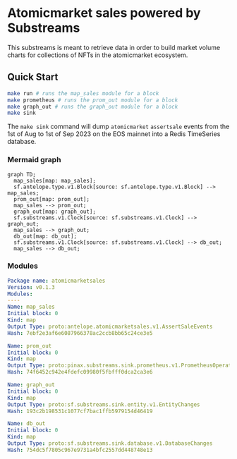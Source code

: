 # Atomicmarket sales powered by **Substreams**

This substreams is meant to retrieve data in order to build market volume charts for collections of NFTs in the atomicmarket ecosystem.

## Quick Start

```bash
make run # runs the map_sales module for a block
make prometheus # runs the prom_out module for a block
make graph_out # runs the graph_out module for a block
make sink
```
The `make sink` command will dump `atomicmarket` `assertsale` events from the 1st of Aug to 1st of Sep 2023 on the EOS mainnet into a Redis TimeSeries database.

### Mermaid graph
```mermaid
graph TD;
  map_sales[map: map_sales];
  sf.antelope.type.v1.Block[source: sf.antelope.type.v1.Block] --> map_sales;
  prom_out[map: prom_out];
  map_sales --> prom_out;
  graph_out[map: graph_out];
  sf.substreams.v1.Clock[source: sf.substreams.v1.Clock] --> graph_out;
  map_sales --> graph_out;
  db_out[map: db_out];
  sf.substreams.v1.Clock[source: sf.substreams.v1.Clock] --> db_out;
  map_sales --> db_out;

```

### Modules
```yaml
Package name: atomicmarketsales
Version: v0.1.3
Modules:
----
Name: map_sales
Initial block: 0
Kind: map
Output Type: proto:antelope.atomicmarketsales.v1.AssertSaleEvents
Hash: 7ebf2e3af6e6087966378ac2ccb8bb65c24ce3e5

Name: prom_out
Initial block: 0
Kind: map
Output Type: proto:pinax.substreams.sink.prometheus.v1.PrometheusOperations
Hash: 74f6452c942e4fdefc09980f5fbfff0dca2ca3e6

Name: graph_out
Initial block: 0
Kind: map
Output Type: proto:sf.substreams.sink.entity.v1.EntityChanges
Hash: 193c2b198531c1077cf7bac1ffb5979154d46419

Name: db_out
Initial block: 0
Kind: map
Output Type: proto:sf.substreams.sink.database.v1.DatabaseChanges
Hash: 754dc5f7805c967e9731a4bfc2557dd448748e13
```